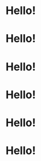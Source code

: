 <stellar-slides id="example-slides">
  <stellar-slide>
    <stellar-card>
      <copy-wrap>
        <h1 class="flex white items-center"><ion-icon name="rocket" class="db mr4 mt1"></ion-icon>Hello!</h1>
      </copy-wrap>
    <stellar-starscape></stellar-starscape>
    </stellar-card>
  </stellar-slide>
  <stellar-slide>
    <stellar-card>
      <copy-wrap>
        <h1 class="flex white items-center"><stellar-avatar name="William M. Riley" shape="star" class="db mr4 mt1"></stellar-avatar>Hello!</h1>
      </copy-wrap>
    <stellar-starscape></stellar-starscape>
    </stellar-card>
  </stellar-slide>
  <stellar-slide>
    <stellar-card>
      <copy-wrap>
        <h1 class="flex white items-center"><ion-icon name="rocket" class="db mr4 mt1"></ion-icon>Hello!</h1>
      </copy-wrap>
    <stellar-starscape></stellar-starscape>
    </stellar-card>
  </stellar-slide>
  <stellar-slide>
    <stellar-card>
      <copy-wrap>
        <h1 class="flex white items-center"><ion-icon name="rocket" class="db mr4 mt1"></ion-icon>Hello!</h1>
      </copy-wrap>
    <stellar-starscape></stellar-starscape>
    </stellar-card>
  </stellar-slide>
  <stellar-slide>
    <stellar-card>
      <copy-wrap>
        <h1 class="flex white items-center"><ion-icon name="rocket" class="db mr4 mt1"></ion-icon>Hello!</h1>
      </copy-wrap>
    <stellar-starscape></stellar-starscape>
    </stellar-card>
  </stellar-slide>
  <stellar-slide>
    <stellar-card>
      <copy-wrap>
        <h1 class="flex white items-center"><ion-icon name="rocket" class="db mr4 mt1"></ion-icon>Hello!</h1>
      </copy-wrap>
    <stellar-starscape></stellar-starscape>
    </stellar-card>
  </stellar-slide>
</stellar-slides>
